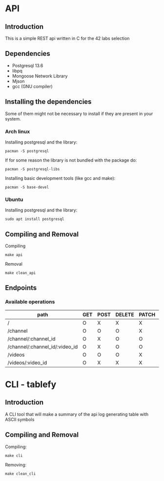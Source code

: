 
# API
## Introduction
This is a simple REST api written in C for the 42 labs selection

## Dependencies
- Postgresql 13.6
- libpq
- Mongoose Network Library
- Mjson
- gcc (GNU compiler)

## Installing the dependencies
Some of them might not be necessary to install if they are present in your system.
### Arch linux
Installing postgresql and the library:
```
pacman -S postgresql
```
If for some reason the library is not bundled with the package do:
```
pacman -S postgresql-libs
```
Installing basic development tools (like gcc and make):
```
pacman -S base-devel
```
### Ubuntu
Installing postgresql and the library:
```
sudo apt install postgresql
```
## Compiling and Removal
Compiling
```
make api
```
Removal
```
make clean_api
```

## Endpoints
### Available operations
|path|GET|POST|DELETE|PATCH|PUT|
|---|---|---|---|---|---|
|/|O|X|X|X|X|
|/channel|O|O|O|X|X|
|/channel/:channel_id|O|X|O|O|O|
|/channel/:channel_id/:video_id|O|X|O|O|O|
|/videos|O|O|O|X|X|
|/videos/:video_id|O|X|X|X|X|


# CLI - tablefy
## Introduction
A CLI tool that will make a summary of the api log generating table with ASCII symbols

## Compiling and Removal
Compiling:
```
make cli
```
Removing:
```
make clean_cli
```
